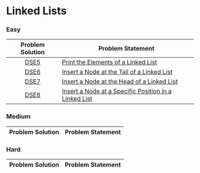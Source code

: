 # Linked Lists

### Easy

| Problem Solution | Problem Statement                                       |
| :--------------: | ------------------------------------------------------- |
|      [DSE5]      | [Print the Elements of a Linked List]                   |
|      [DSE6]      | [Insert a Node at the Tail of a Linked List]            |
|      [DSE7]      | [Insert a Node at the Head of a Linked List]            |
|      [DSE8]      | [Insert a Node at a Specific Position in a Linked List] |

### Medium

| Problem Solution | Problem Statement |
| :--------------: | ----------------- |

### Hard

| Problem Solution | Problem Statement |
| :--------------: | ----------------- |

[//]: # "Easy"
[dse5]: Easy/DSE5.js?ts=4
[print the elements of a linked list]: https://www.hackerrank.com/challenges/print-the-elements-of-a-linked-list/problem
[dse6]: Easy/DSE6.js?ts=4
[insert a node at the tail of a linked list]: https://www.hackerrank.com/challenges/insert-a-node-at-the-tail-of-a-linked-list/problem
[dse7]: Easy/DSE6.js?ts=4
[insert a node at the head of a linked list]: https://www.hackerrank.com/challenges/insert-a-node-at-the-head-of-a-linked-list/problem
[dse8]: Easy/DSE6.js?ts=4
[insert a node at a specific position in a linked list]: https://www.hackerrank.com/challenges/insert-a-node-at-a-specific-position-in-a-linked-list/problem
[//]: # "Medium"
[//]: # "Hard"
[//]: # "EOF"
